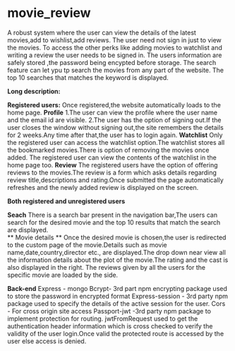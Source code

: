 # movie_review
  A robust system where the user can view the details of the latest movies,add to wishlist,add reviews.
  The user need not sign in just to view the movies.
  To access the other perks like adding movies to watchlist and writing a review the user needs to be signed in.
  The users information are safely stored ,the password being encypted before storage.
  The search feature can let ypu tp  search the movies from any part of the website.
        The top 10 searches that matches the keyword is displayed.
   
**Long description:**

**Registered users:**
    Once registered,the website automatically loads to the home page.
**Profile**
        1.The user can view the profile where the user name and the email id are visible.
        2.The user has the option of signing out.If the user closes the window without signing out,the site remembers the details for 2 weeks.Any time after that,the user has to login again.
 **Watchlist**
        Only the registered user can access the watchlist option.The watchlist stores all the bookmarked movies.There is option of removing the movies once added.
        The registered user can view the contents of the watchlist in the home page too.
**Review**
The registered users have the option of offering reviews to the movies.The review is a form which asks details regarding review title,descriptions and rating.Once submitted the page automatically refreshes and the newly added review is displayed on the screen.

**Both registered and unregistered users**

**Seach**
  There is a search bar present in the navigation bar,The users can search for the desired movie and the top 10 results that match the search are displayed.       
   ** Movie details **
        Once the desired movie is chosen,the user is redirected to the custom page of the movie.Details such as movie name,date,country,director etc., are displayed.The drop down near view all the information details about the plot of the movie.The rating and the cast is also displayed in the right.
    The reviews given by all the users for the specific movie are loaded by the side.

**Back-end**
    Express - mongo
    Bcrypt- 3rd part npm encrypting package used to store the password in encrypted format
    Express-session - 3rd party npm package used to specify the details of the active session for the user.
    Cors - For cross origin site access
    Passport-jwt -3rd party npm package to implement protection for routing. jwtFromRequest used to get the  authentication header information which is cross checked to verify the validity of the user login.Once valid the protected route is accessed by the user else access is denied.

    

